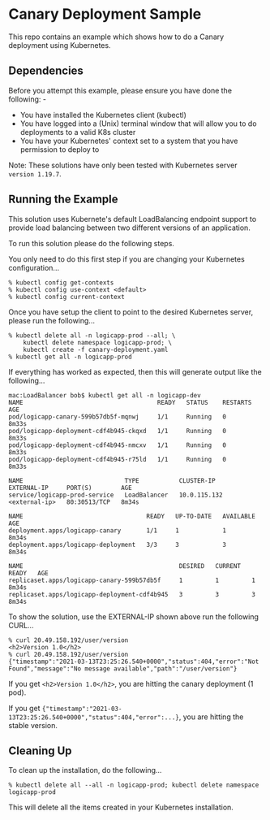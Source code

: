 Canary Deployment Sample
=========================

This repo contains an example which shows how to do a Canary deployment using Kubernetes.

Dependencies
------------
Before you attempt this example, please ensure you have done the following: -
- You have installed the Kubernetes client (kubectl)
- You have logged into a (Unix) terminal window that will allow you to do deployments to a valid K8s cluster
- You have your Kubernetes' context set to a system that you have permission to deploy to

Note: These solutions have only been tested with Kubernetes server `version 1.19.7`. 

Running the Example
-------------------
This solution uses Kubernete's default LoadBalancing endpoint support to provide load balancing
between two different versions of an application.

To run this solution please do the following steps.

You only need to do this first step if you are changing your Kubernetes configuration...

    % kubectl config get-contexts
    % kubectl config use-context <default>
    % kubectl config current-context
    
Once you have setup the client to point to the desired Kubernetes server, please run the following...

    % kubectl delete all -n logicapp-prod --all; \
        kubectl delete namespace logicapp-prod; \
        kubectl create -f canary-deployment.yaml
    % kubectl get all -n logicapp-prod

If everything has worked as expected, then this will generate output like the following...

    mac:LoadBalancer bob$ kubectl get all -n logicapp-dev
    NAME                                     READY   STATUS    RESTARTS   AGE
    pod/logicapp-canary-599b57db5f-mqnwj     1/1     Running   0          8m33s
    pod/logicapp-deployment-cdf4b945-ckqxd   1/1     Running   0          8m33s
    pod/logicapp-deployment-cdf4b945-nmcxv   1/1     Running   0          8m33s
    pod/logicapp-deployment-cdf4b945-r75ld   1/1     Running   0          8m33s

    NAME                            TYPE           CLUSTER-IP     EXTERNAL-IP     PORT(S)        AGE
    service/logicapp-prod-service   LoadBalancer   10.0.115.132   <external-ip>   80:30513/TCP   8m34s

    NAME                                  READY   UP-TO-DATE   AVAILABLE   AGE
    deployment.apps/logicapp-canary       1/1     1            1           8m34s
    deployment.apps/logicapp-deployment   3/3     3            3           8m34s

    NAME                                           DESIRED   CURRENT   READY   AGE
    replicaset.apps/logicapp-canary-599b57db5f     1         1         1       8m34s
    replicaset.apps/logicapp-deployment-cdf4b945   3         3         3       8m34s

To show the solution, use the EXTERNAL-IP shown above run the following CURL...

    % curl 20.49.158.192/user/version
    <h2>Version 1.0</h2>
    % curl 20.49.158.192/user/version
    {"timestamp":"2021-03-13T23:25:26.540+0000","status":404,"error":"Not Found","message":"No message available","path":"/user/version"}

If you get `<h2>Version 1.0</h2>`, you are hitting the canary deployment (1 pod).

If you get `{"timestamp":"2021-03-13T23:25:26.540+0000","status":404,"error":...}`, you are hitting the
stable version.

Cleaning Up
-----------
To clean up the installation, do the following...

    % kubectl delete all --all -n logicapp-prod; kubectl delete namespace logicapp-prod
        
This will delete all the items created in your Kubernetes installation.
